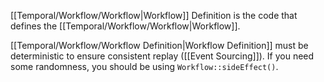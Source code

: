 [[Temporal/Workflow/Workflow|Workflow]] Definition is the code that defines the [[Temporal/Workflow/Workflow|Workflow]].

[[Temporal/Workflow/Workflow Definition|Workflow Definition]]  must be deterministic to ensure consistent replay ([[Event Sourcing]]). If you need some randomness, you should be using `Workflow::sideEffect()`.
